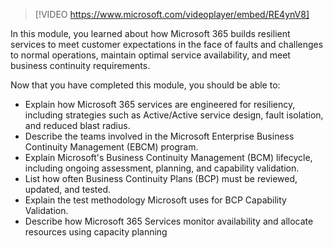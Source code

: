 > [!VIDEO https://www.microsoft.com/videoplayer/embed/RE4ynV8]

In this module, you learned about how Microsoft 365 builds resilient services to meet customer expectations in the face of faults and challenges to normal operations, maintain optimal service availability, and meet business continuity requirements.

Now that you have completed this module, you should be able to:

- Explain how Microsoft 365 services are engineered for resiliency, including strategies such as Active/Active service design, fault isolation, and reduced blast radius.
- Describe the teams involved in the Microsoft Enterprise Business Continuity Management (EBCM) program.
- Explain Microsoft's Business Continuity Management (BCM) lifecycle, including ongoing assessment, planning, and capability validation.
- List how often Business Continuity Plans (BCP) must be reviewed, updated, and tested.
- Explain the test methodology Microsoft uses for BCP Capability Validation.
- Describe how Microsoft 365 Services monitor availability and allocate resources using capacity planning
